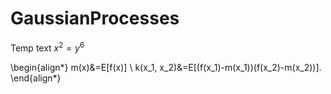 # GaussianProcesses

Temp text $x^2=y^6$

\begin{align*}
m(x)&=E[f(x)] \\
k(x_1, x_2)&=E[(f(x_1)-m(x_1))(f(x_2)-m(x_2))].
\end{align*}
